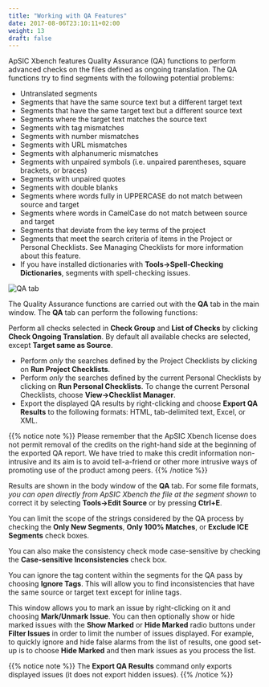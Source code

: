 ```yaml
---
title: "Working with QA Features"
date: 2017-08-06T23:10:11+02:00
weight: 13
draft: false
---
```


ApSIC Xbench features Quality Assurance (QA) functions to perform 
advanced checks on the files defined as ongoing translation.
The QA functions try to find segments with the following potential problems:

* Untranslated segments
* Segments that have the same source text but a different target text
* Segments that have the same target text but a different source text
* Segments where the target text matches the source text
* Segments with tag mismatches
* Segments with number mismatches
* Segments with URL mismatches
* Segments with alphanumeric mismatches
* Segments with unpaired symbols (i.e. unpaired parentheses, square 
  brackets, or braces)
* Segments with unpaired quotes
* Segments with double blanks
* Segments where words fully in UPPERCASE do not match between 
  source and target
* Segments where words in CamelCase do not match between source 
  and target
* Segments that deviate from the key terms of the project
* Segments that meet the search criteria of items in the Project or 
  Personal Checklists. See Managing Checklists for more information 
  about this feature.
* If you have installed dictionaries with
  **Tools->Spell-Checking Dictionaries**, segments with spell-checking issues. 

![QA tab](/user-guide/dialog-main-window-qa-tab.jpg)

The Quality Assurance functions are carried out with the **QA**
tab in the main window. The **QA** tab can perform the following functions:

Perform all checks selected in **Check Group** and **List of Checks** by 
clicking **Check Ongoing Translation**. By default all available checks are 
selected, except **Target same as Source**.

* Perform *only* the searches defined by the Project Checklists by 
  clicking on **Run Project Checklists**.
* Perform *only* the searches defined by the current Personal Checklists 
  by clicking on **Run Personal Checklists**. To change the current 
  Personal Checklists, choose **View->Checklist Manager**.
* Export the displayed QA results by right-clicking and choose 
  **Export QA Results** to the following formats: HTML, tab-delimited text, 
  Excel, or XML.

{{% notice note %}}
Please remember that the ApSIC Xbench license does not permit 
removal of the credits on the right-hand side at the beginning of the 
exported QA report. We have tried to make this credit information non-intrusive
and its aim is to avoid tell-a-friend or other more intrusive ways 
of promoting use of the product among peers. 
{{% /notice %}}

Results are shown in the body window of the **QA** tab. For some file 
formats, *you can open directly from ApSIC Xbench the file at the segment 
shown* to correct it by selecting **Tools->Edit Source** or by pressing 
**Ctrl+E**.

You can limit the scope of the strings considered by the QA process by 
checking the **Only New Segments**, **Only 100% Matches**, or 
**Exclude ICE Segments** check boxes. 

You can also make the consistency check mode case-sensitive by 
checking the **Case-sensitive Inconsistencies** check box.

You can ignore the tag content within the segments for the QA pass by 
choosing **Ignore Tags**. This will allow you to find inconsistencies that 
have the same source or target text except for inline tags.

This window allows you to mark an issue by right-clicking on it and 
choosing **Mark/Unmark Issue**. You can then optionally show or hide 
marked issues with the **Show Marked** or **Hide Marked** radio buttons 
under **Filter Issues** in order to limit the number of issues displayed. For 
example, to quickly ignore and hide false alarms from the list of results, 
one good set-up is to choose **Hide Marked** and then mark issues as you 
process the list.

{{% notice note %}}
The **Export QA Results** command only exports displayed issues
(it does not export hidden issues).
{{% /notice %}}
